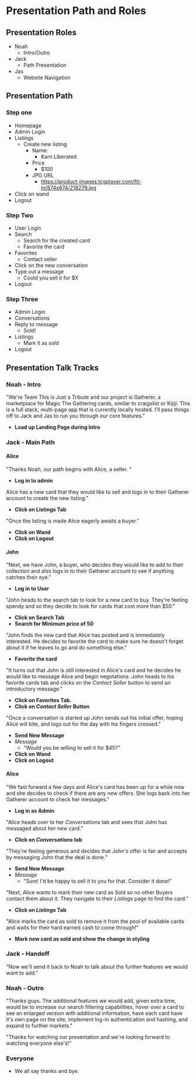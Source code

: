 # Presentation Path and Roles

## Presentation Roles
- Noah
  - Intro/Outro
- Jack
  - Path Presentation
- Jas
  - Website Navigation

## Presentation Path
### Step one
- Homepage
- Admin Login
- Listings
  - Create new listing
    - Name:
      - Karn Liberated
    - Price 
      - $100
    - JPG URL 
      - https://product-images.tcgplayer.com/fit-in/874x874/218279.jpg
- Click on wand
- Logout
### Step Two
- User Login
- Search
  - Search for the created card
  - Favorite the card
- Favorites
  - Contact seller
- Click on the new conversation
- Type out a message
  - Could you sell it for $X
- Logout
### Step Three
- Admin Login
- Conversations
- Reply to message
  - Sold!
- Listings
  - Mark it as sold
- Logout

## Presentation Talk Tracks
### Noah - Intro
"We're Team This is Just a Tribute and our project is Gatherer, a marketplace for Magic The Gathering cards, similar to craigslist or Kijiji. This is a full stack, multi-page app that is currently locally hosted. I'll pass things off to Jack and Jas to run you through our core features."
- **Load up Landing Page during Intro**

### Jack - Main Path
#### Alice
"Thanks Noah, our path begins with Alice, a seller. "
- **Log in to admin**

Alice has a new card that they would like to sell and logs in to their Gatherer account to create the new listing."
- **Click on Listings Tab**

"Once the listing is made Alice eagerly awaits a buyer."
- **Click on Wand**
- **Click on Logout**

#### John
"Next, we have John, a buyer,  who decides they would like to add to their collection and also logs in to their Gatherer account to see if anything catches their eye."
- **Log in to User**

"John heads to the search tab to look for a new card to buy. They're feeling spendy and so they decide to look for cards that cost more than $50."
- **Click on Search Tab**
- **Search for Minimum price of 50**

"John finds the new card that Alice has posted and is immediately interested. He decides to favorite the card to make sure he doesn't forget about it if he leaves to go and do something else."
- **Favorite the card**

"It turns out that John is still interested in Alice's card and he decides he would like to message Alice and begin negotations. John heads to his favorite cards tab and clicks on the *Contact Seller* button to send an introductory message."
- **Click on Favorites Tab.**
- **Click on *Contact Seller* Button**

"Once a conversation is started up John sends out his initial offer, hoping Alice will bite, and logs out for the day with his fingers crossed."
- **Send New Message**
- *Message* 
  - "Would you be willing to sell it for $45?"
- **Click on Wand**
- **Click on Logout**

#### Alice
"We fast forward a few days and Alice's card has been up for a while now and she decides to check if there are any new offers. She logs back into her Gatherer account to check her messages."
- **Log in as Admin**

"Alice heads over to her *Conversations* tab and sees that John has messaged about her new card."
- **Click on *Conversations* tab**

"They're feeling generous and decides that John's offer is fair and accepts by messaging John that the deal is done."
- **Send New Message**
- *Message*
  - "Sure! I'd be happy to sell it to you for that. Consider it done!"

"Next, Alice wants to mark their new card as Sold so no other Buyers contact them about it. They navigate to their *Listings* page to find the card."
- **Click on *Listings* Tab**

"Alice marks the card as sold to remove it from the pool of available cards and waits for their hard earned cash to come through!"
- **Mark new card as sold and show the change in styling**

### Jack - Handoff
"Now we'll send it back to Noah to talk about the further features we would want to add."


### Noah - Outro
"Thanks guys. The additional features we would add, given extra time, would be to increase our search filtering capabilities, hover over a card to see an enlarged version with additional information, have each card have it's own page on the site, implement log-in authentication and hashing, and expand to further markets."

"Thanks for watching our presentation and we're looking forward to watching everyone else's!"

### Everyone
- We all say thanks and bye.

